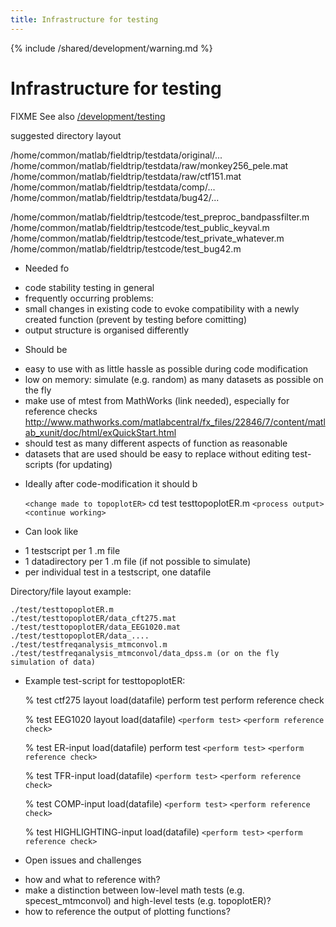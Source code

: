 ```yaml
---
title: Infrastructure for testing
---
```


{% include /shared/development/warning.md %}

# Infrastructure for testing

FIXME See also [/development/testing](/development/project/testing)

suggested directory layout

/home/common/matlab/fieldtrip/testdata/original/...
/home/common/matlab/fieldtrip/testdata/raw/monkey256_pele.mat
/home/common/matlab/fieldtrip/testdata/raw/ctf151.mat
/home/common/matlab/fieldtrip/testdata/comp/...
/home/common/matlab/fieldtrip/testdata/bug42/...

 /home/common/matlab/fieldtrip/testcode/test_preproc_bandpassfilter.m
/home/common/matlab/fieldtrip/testcode/test_public_keyval.m
/home/common/matlab/fieldtrip/testcode/test_private_whatever.m
/home/common/matlab/fieldtrip/testcode/test_bug42.m

- Needed fo

* code stability testing in general
* frequently occurring problems:
* small changes in existing code to evoke compatibility with a newly created function (prevent by testing before comitting)
* output structure is organised differently

- Should be

* easy to use with as little hassle as possible during code modification
* low on memory: simulate (e.g. random) as many datasets as possible on the fly
* make use of mtest from MathWorks (link needed), especially for reference checks
  http://www.mathworks.com/matlabcentral/fx_files/22846/7/content/matlab_xunit/doc/html/exQuickStart.html
* should test as many different aspects of function as reasonable
* datasets that are used should be easy to replace without editing test-scripts (for updating)

- Ideally after code-modification it should b

  `<change made to topoplotER>`
  cd test
  testtopoplotER.m
  `<process output>`
  `<continue working>`

* Can look like

- 1 testscript per 1 .m file
- 1 datadirectory per 1 .m file (if not possible to simulate)
- per individual test in a testscript, one datafile

Directory/file layout example:

    ./test/testtopoplotER.m
    ./test/testtopoplotER/data_cft275.mat
    ./test/testtopoplotER/data_EEG1020.mat
    ./test/testtopoplotER/data_....
    ./test/testfreqanalysis_mtmconvol.m
    ./test/testfreqanalysis_mtmconvol/data_dpss.m (or on the fly simulation of data)

- Example test-script for testtopoplotER:

  % test ctf275 layout
  load(datafile)
  perform test
  perform reference check

  % test EEG1020 layout
  load(datafile)
  `<perform test>`
  `<perform reference check>`

  % test ER-input
  load(datafile)
  perform test
  `<perform test>`
  `<perform reference check>`

  % test TFR-input
  load(datafile)
  `<perform test>`
  `<perform reference check>`

  % test COMP-input
  load(datafile)
  `<perform test>`
  `<perform reference check>`

  % test HIGHLIGHTING-input
  load(datafile)
  `<perform test>`
  `<perform reference check>`

* Open issues and challenges

- how and what to reference with?
- make a distinction between low-level math tests (e.g. specest_mtmconvol) and high-level tests (e.g. topoplotER)?
- how to reference the output of plotting functions?
